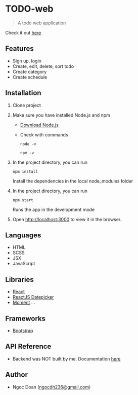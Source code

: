 # TODO-web
>A todo web application

Check it out [here](http://www.titekapps.com)

## Features
- Sign up, login
- Create, edit, delete, sort todo
- Create category
- Create schedule

## Installation
1. Clone project

2. Make sure you have installed Node.js and npm

	* [Download Node.js](https://nodejs.org/en/download/)

	* Check with commands

		`node -v`

		`npm -v`

3. In the project directory, you can run

	`npm install`

	Install the dependencies in the local node_modules folder

4. In the project directory, you can run

	`npm start`

	Runs the app in the development mode

5. Open [http://localhost:3000](http://localhost:3000) to view it in the browser.

## Languages
* HTML
* SCSS
* JSX
* JavaScript

## Libraries
* [React](https://reactjs.org)
* [ReactJS Datepicker](https://reactdatepicker.com)
* [Moment](https://momentjs.com)
...

## Frameworks
* [Bootstrap](https://getbootstrap.com)

## API Reference 
* Backend was NOT built by me. Documentation [here](http://muzify.eu/swagger-ui.html#/)

## Author
* Ngoc Doan (ngocdh236@gmail.com)